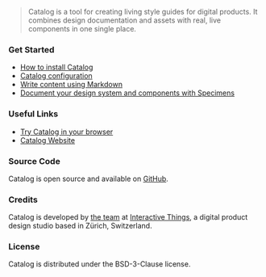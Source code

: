 > Catalog is a tool for creating living style guides for digital products. It combines design documentation and assets with real, live components in one single place.

### Get Started

- [How to install Catalog](/installation/create-catalog)
- [Catalog configuration](/configuration)
- [Write content using Markdown](/writing-content)
- [Document your design system and components with Specimens](/specimens)


### Useful Links

- [Try Catalog in your browser](https://www.catalog.style/try)
- [Catalog Website](https://www.catalog.style)

### Source Code

Catalog is open source and available on [GitHub](https://github.com/interactivethings/catalog/).

### Credits

Catalog is developed by [the team](https://github.com/interactivethings/catalog/blob/master/AUTHORS) at [Interactive Things](https://www.interactivethings.com/), a digital product design studio based in Zürich, Switzerland.

### License

Catalog is distributed under the BSD-3-Clause license.